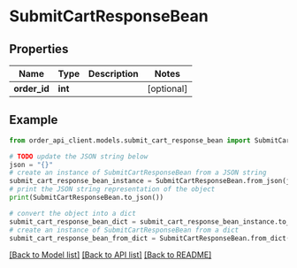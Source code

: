 # SubmitCartResponseBean


## Properties

Name | Type | Description | Notes
------------ | ------------- | ------------- | -------------
**order_id** | **int** |  | [optional] 

## Example

```python
from order_api_client.models.submit_cart_response_bean import SubmitCartResponseBean

# TODO update the JSON string below
json = "{}"
# create an instance of SubmitCartResponseBean from a JSON string
submit_cart_response_bean_instance = SubmitCartResponseBean.from_json(json)
# print the JSON string representation of the object
print(SubmitCartResponseBean.to_json())

# convert the object into a dict
submit_cart_response_bean_dict = submit_cart_response_bean_instance.to_dict()
# create an instance of SubmitCartResponseBean from a dict
submit_cart_response_bean_from_dict = SubmitCartResponseBean.from_dict(submit_cart_response_bean_dict)
```
[[Back to Model list]](../README.md#documentation-for-models) [[Back to API list]](../README.md#documentation-for-api-endpoints) [[Back to README]](../README.md)


